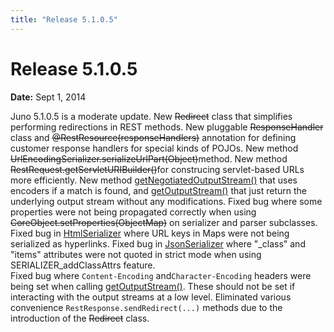 ```yaml
---
title: "Release 5.1.0.5"
---
```


# Release 5.1.0.5

**Date:** Sept 1, 2014

Juno 5.1.0.5 is a moderate update.
New ~~Redirect~~ class that simplifies performing redirections in REST methods.
New pluggable ~~ResponseHandler~~ class and ~~@RestResource(responseHandlers)~~ annotation
for defining customer response handlers for special kinds of POJOs.
New method ~~UrlEncodingSerializer.serializeUrlPart(Object)~~method.
New method ~~RestRequest.getServletURIBuilder()~~for construcing servlet-based URLs more efficiently.
New method [getNegotiatedOutputStream()]({{API_DOCS}}/org/apache/juneau/rest/RestResponse.html#getNegotiatedOutputStream()) that uses encoders if a match is found, 
and [getOutputStream()]({{API_DOCS}}/org/apache/juneau/rest/RestResponse.html#getOutputStream()) that just return the underlying output stream without any modifications.
Fixed bug where some properties were not being propagated correctly when using ~~CoreObject.setProperties(ObjectMap)~~
on serializer and parser subclasses.
Fixed bug in [HtmlSerializer]({{API_DOCS}}/org/apache/juneau/html/HtmlSerializer.html) where URL keys in Maps were not being serialized as hyperlinks.
Fixed bug in [JsonSerializer]({{API_DOCS}}/org/apache/juneau/json/JsonSerializer.html) where "_class" and "items" attributes were not quoted in strict mode when using SERIALIZER_addClassAttrs feature.	
Fixed bug where `Content-Encoding` and`Character-Encoding` headers were being set when calling [getOutputStream()]({{API_DOCS}}/org/apache/juneau/rest/RestResponse.html#getOutputStream()).
These should not be set if interacting with the output streams at a low level.
Eliminated various convenience `RestResponse.sendRedirect(...)` methods due to the introduction of the ~~Redirect~~ class.
